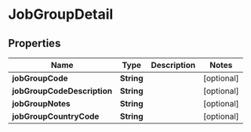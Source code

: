 

# JobGroupDetail


## Properties

| Name | Type | Description | Notes |
|------------ | ------------- | ------------- | -------------|
|**jobGroupCode** | **String** |  |  [optional] |
|**jobGroupCodeDescription** | **String** |  |  [optional] |
|**jobGroupNotes** | **String** |  |  [optional] |
|**jobGroupCountryCode** | **String** |  |  [optional] |



